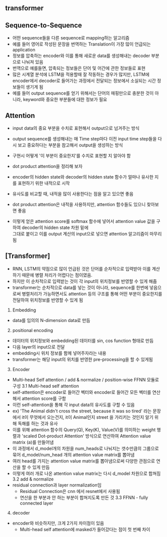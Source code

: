 ## transformer
## Sequence-to-Sequence
- 어떤 sequence들을 다른 sequence로 mapping하는 알고리즘
- 예를 들어 영어로 작성된 문장을 번역하는 Translation이 가장 많이 언급되는 application
- 정보를 압축하는 encoder와 이를 통해 새로운 data를 생성해내는 decoder 부분으로 나눠져 있음
- 번역으로 예를들면, 압축되는 정보들은 단어 및 어간에 관한 정보들로 표현
- 많은 시계열 분석에 LSTM을 적용할때 잘 작동하는 경우가 많지만, LSTM에 encoder에서 decoder로 들어가는 과정에서
  전달되는 정보에서 소실되는 시간 정보들이 생기게 됨
- 예를 들어 output sequence를 얻기 위해서는 단어의 매핑만으로 충분한 것이 아니라, keyword와 중요한 부분들에 대한 정보가 필요

## Attention
- input data의 중요 부분을 수치로 표현해서 output으로 넘겨주는 방식
- output sequence를 생성해내는 매 Time step마다 이전 input time step들을 다시 보고 
  중요하다는 부분을 참고해서 output을 생성하는 방식
- 구현시 어떻게 '이 부분이 중요한지'를 수치로 표현할 지 알아야 함
- dot product attention을 정리해 보자

- encoder의 hidden state와 decoder의 hidden state 함수가 얼마나 유사한 지를 표현하기 위한 
  내적으로 시작
- 유사도를 비교할 때, 내적을 많이 사용한다는 점을 알고 있으면 좋음
- dot product attention은 내적을 사용하지만, attention 함수들도 있으니 찾아보면 좋음
- 이렇게 얻은 attention score를 softmax 함수에 넣어서 attention value 값을 구하여 decoder의 hidden state 차원 밑에  
  그대로 붙이고 이를 output 계산의 input으로 넣으면 attention 알고리즘이 마무리 됨

## [Transformer]
- RNN, LSTM의 약점으로 많이 언급된 것은 단어를 순차적으로 입력받아 이를 계산하기 때문에
  병렬 처리가 어렵다는 점이였음.
- 하지만 이 순차적으로 입력받는 것이 각 input의 위치정보를 반영할 수  있게 해줌
- transformer는 순차적으로 data를 넣는 것이 아니라, sequence를 한번에 넣음으로써 병렬처리가 가능하면서도
  attention 등의 구조를 통해 어떤 부분이 중요한지를 전달하여 위치정보를 반영할 수 있게 됨

1. Embedding
  - data를 임의의 N-dimension data로 만듬

2.  positional encoding
  - 데이터의 위치정보와 embedding된 데이터를 sin, cos function 형태로 만듬
  - 다음 layer의 input으로 전달
  - embedding시 위치 정보를 함께 넣어주자라는 내용
  - transformer는 해당 input의 위치를 반영한 pre-processing을 할 수 있게됨

3. Encoder
  - Multi-head Self attention / add & normalize / position-wise FFNN 모듈로 구성
  3.1 Multi-head self attention
  - self-attention은 encoder로 들어간 벡터와 encoder로 들어간 모든 벡터를 연산해서 attention score를 구함
  - 이런 self-attention을 통해 각 input data의 유사도를 구할 수 있음
  - ex) 'The Animal didn't cross the street, because it was so tired' 라는 문장에서
    it이 무엇에서 오는건지, it이 Animal인지 street 을 가리키는 것인지 알기 위해 독해를 하는 것과 유사
  - 이를 위해 attention 함수의 Query(Q), Key(K), Value(V)를 의미하는 weight 행렬과
    'scaled Dot-product Attention' 방식으로 연산하여 Attention value matrix (a)를 만들어냄
  - 이 과정에서 d_model개의 차원을 num_heads로 나눠지는 갯수만큼의 그룹으로 묶어 d_model/num_head 개의
    attention value matrix를 뽑아냄
  - 여러 head를 가지는 attention value matrix를 뽑아냄으로써 다양한 관점으로 연산을 할 수 있게 만듬
  - 이렇게 여러 개로 나온 attention value matrix는 다시 d_model 차원으로 합쳐짐
 3.2 add & normalize
  - residual connection과 layer normalization임
    - Residual Connection은 cnn 에서 resnet에서 사용됨
    - 연산을 한 부분과 안 하는 부분이 합쳐지도록 만든 것
 3.3 FFNN - fully connected layer

4. decoder
- encoder와 비슷하지만, 크게 2가지 차이점이 있음
  - Multi-head self attention에 masked가 들어갔다는 점이 첫 번째 차이




